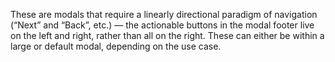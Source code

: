 These are modals that require a linearly directional paradigm of navigation
(&ldquo;Next&rdquo; and &ldquo;Back&rdquo;, etc.) &mdash; the actionable
buttons in the modal footer live on the left and right, rather than all on the
right. These can either be within a large or default modal, depending on the
use case.
